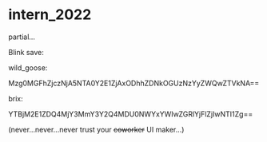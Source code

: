 # intern_2022
partial...

Blink save:

wild_goose:

Mzg0MGFhZjczNjA5NTA0Y2E1ZjAxODhhZDNkOGUzNzYyZWQwZTVkNA==

brix:

YTBjM2E1ZDQ4MjY3MmY3Y2Q4MDU0NWYxYWIwZGRlYjFlZjIwNTI1Zg==

(never...never...never trust your  ~~coworker~~  UI maker...)
